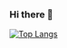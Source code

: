 ### Hi there 👋

[![Top Langs](https://github-readme-stats.vercel.app/api/top-langs/?username=JLussiez&hide=c)](https://github.com/anuraghazra/github-readme-stats)
